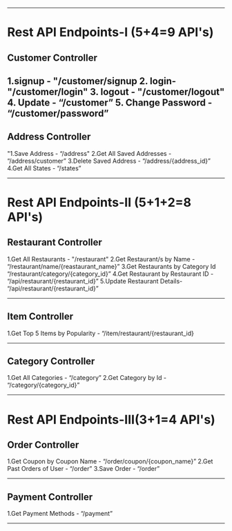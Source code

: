 -----------------------------------
Rest API Endpoints-I (5+4=9 API's)
=================================
Customer Controller
-----------------------------------

1.signup - "/customer/signup
2. login- "/customer/login"
3. logout - "/customer/logout"
4. Update - “/customer”
5. Change Password - “/customer/password”
---------------------------------
Address Controller
-------------------------
"1.Save Address - “/address"
2.Get All Saved Addresses - “/address/customer”
3.Delete Saved Address - “/address/{address_id}”
4.Get All States - “/states”

---------------------------------------
Rest API Endpoints-II (5+1+2=8 API's)
=========================================
Restaurant Controller
----------------------------------------
1.Get All Restaurants - "/restaurant"
2.Get Restaurant/s by Name - “/restaurant/name/{reastaurant_name}”
3.Get Restaurants by Category Id “/restaurant/category/{category_id}”
4.Get Restaurant by Restaurant ID - “/api/restaurant/{restaurant_id}”
5.Update Restaurant Details- “/api/restaurant/{restaurant_id}”

------------------------
Item Controller
----------------------------------------------
1.Get Top 5 Items by Popularity - “/item/restaurant/{restaurant_id}

-----------------------------------------------------
Category Controller
-------------------------
1.Get All Categories - “/category”
2.Get Category by Id - “/category/{category_id}”

--------------------------------------------------
Rest API Endpoints-III(3+1=4 API's)
===============================
Order Controller
---------------------------------------------
1.Get Coupon by Coupon Name - “/order/coupon/{coupon_name}”
2.Get Past Orders of User - “/order”
3.Save Order - “/order”

---------------
Payment Controller
-----------------------------------------
1.Get Payment Methods - “/payment”

----------------------



